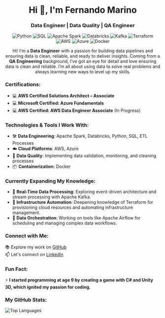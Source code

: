<h1 align="center">Hi 👋, I'm Fernando Marino</h1>
<h3 align="center">Data Engineer | Data Quality | QA Engineer</h3>

<p align="center">
  <img src="https://img.shields.io/badge/Python-3776AB?style=for-the-badge&logo=python&logoColor=white" alt="Python"/>
  <img src="https://img.shields.io/badge/SQL-4479A1?style=for-the-badge&logo=postgresql&logoColor=white" alt="SQL"/>
  <img src="https://img.shields.io/badge/Spark-E25A1C?style=for-the-badge&logo=apache-spark&logoColor=white" alt="Apache Spark"/>
  <img src="https://img.shields.io/badge/Databricks-FFB900?style=for-the-badge&logo=databricks&logoColor=white" alt="Databricks"/>
  <img src="https://img.shields.io/badge/Kafka-231F20?style=for-the-badge&logo=apache-kafka&logoColor=white" alt="Kafka"/>
  <img src="https://img.shields.io/badge/Terraform-7F5AB6?style=for-the-badge&logo=terraform&logoColor=white" alt="Terraform"/>
  <img src="https://img.shields.io/badge/AWS-FF9900?style=for-the-badge&logo=amazon-aws&logoColor=white" alt="AWS"/>
  <img src="https://img.shields.io/badge/Azure-0089D6?style=for-the-badge&logo=microsoft-azure&logoColor=white" alt="Azure"/>
  <img src="https://img.shields.io/badge/Docker-2496ED?style=for-the-badge&logo=docker&logoColor=white" alt="Docker"/>
</p>

<p align="center">
Hi! I'm a <strong>Data Engineer</strong> with a passion for building data pipelines and ensuring data is clean, reliable, and ready to deliver insights. Coming from a <strong>QA Engineering</strong> background, I’ve got an eye for detail and love ensuring data is clean and reliable. I’m all about using data to solve real problems and always learning new ways to level up my skills.
</p>

<h3>Certifications:</h3>
<ul>
  <li>💻 <strong>AWS Certified Solutions Architect – Associate</strong></li>
  <li>💻 <strong>Microsoft Certified: Azure Fundamentals</strong></li>
  <li>💻 <strong>AWS Certified: AWS Data Engineer Associate</strong> (In Progress)</li>
</ul>

<h3>Technologies & Tools I Work With:</h3>
<ul>
  <li>🛠️ <strong>Data Engineering</strong>: Apache Spark, Databricks, Python, SQL, ETL Processes</li>
  <li>☁️ <strong>Cloud Platforms</strong>: AWS, Azure</li>
  <li>🔧 <strong>Data Quality</strong>: Implementing data validation, monitoring, and cleaning processes</li>
  <li>📦 <strong>Containerization</strong>: Docker</li>
</ul>

<h3>Currently Expanding My Knowledge:</h3>
<ul>
  <li>🌱 <strong>Real-Time Data Processing</strong>: Exploring event-driven architecture and stream processing with Apache Kafka.</li>
  <li>🌱 <strong>Infrastructure Automation</strong>: Deepening knowledge of Terraform for provisioning cloud resources and automating infrastructure management.</li>
  <li>🌱 <strong>Data Orchestration</strong>: Working on tools like Apache Airflow for scheduling and managing complex data workflows.</li>
</ul>

<h3>Connect with Me:</h3>
<p>
  📚 Explore my work on <a href="https://github.com/fermarino">GitHub</a><br>
  📫 Let's connect on <a href="https://linkedin.com/in/ferrmarino/">LinkedIn</a>
</p>

<h3>Fun Fact:</h3>
<p>
  ⚡ <strong>I started programming at age 9 by creating a game with C# and Unity 3D, which ignited my passion for coding.</strong>
</p>

<h3>My GitHub Stats:</h3>
<p>
  <img src="https://github-readme-stats.vercel.app/api/top-langs?username=fermarino&show_icons=true&locale=en&layout=compact" alt="Top Languages"/>
</p>
